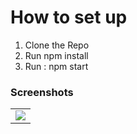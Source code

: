 # How to set up

1. Clone the Repo
2. Run npm install
3. Run :
    npm start 


### Screenshots

<table>
  <tr>
    <td><img src="./img.png"></td>
    </tr>
</table> 